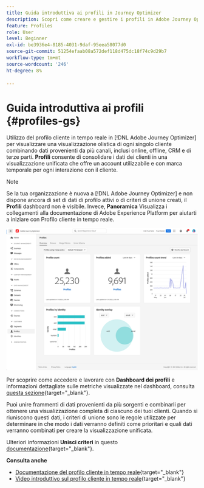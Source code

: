 ```yaml
---
title: Guida introduttiva ai profili in Journey Optimizer
description: Scopri come creare e gestire i profili in Adobe Journey Optimizer
feature: Profiles
role: User
level: Beginner
exl-id: be3936e4-8185-4031-9daf-95eea58077d0
source-git-commit: 51254efaab08a572def118d475dc18f74c9d29b7
workflow-type: tm+mt
source-wordcount: '246'
ht-degree: 8%

---
```


# Guida introduttiva ai profili {#profiles-gs}

Utilizzo del profilo cliente in tempo reale in [!DNL Adobe Journey Optimizer] per visualizzare una visualizzazione olistica di ogni singolo cliente combinando dati provenienti da più canali, inclusi online, offline, CRM e di terze parti. **Profili** consente di consolidare i dati dei clienti in una visualizzazione unificata che offre un account utilizzabile e con marca temporale per ogni interazione con il cliente.

>[!NOTE]
>
>Se la tua organizzazione è nuova a [!DNL Adobe Journey Optimizer] e non dispone ancora di set di dati di profilo attivi o di criteri di unione creati, il **Profili** dashboard non è visibile. Invece, **Panoramica** Visualizza i collegamenti alla documentazione di Adobe Experience Platform per aiutarti a iniziare con Profilo cliente in tempo reale.

![](../assets/profiles-home.png)

Per scoprire come accedere e lavorare con **Dashboard dei profili** e informazioni dettagliate sulle metriche visualizzate nel dashboard, consulta [questa sezione](https://experienceleague.adobe.com/docs/experience-platform/profile/ui/user-guide.html?lang=it){target=&quot;_blank&quot;}.

Puoi unire frammenti di dati provenienti da più sorgenti e combinarli per ottenere una visualizzazione completa di ciascuno dei tuoi clienti. Quando si riuniscono questi dati, i criteri di unione sono le regole utilizzate per determinare in che modo i dati verranno definiti come prioritari e quali dati verranno combinati per creare la visualizzazione unificata.

Ulteriori informazioni **Unisci criteri** in questo [documentazione](https://experienceleague.adobe.com/docs/experience-platform/profile/merge-policies/ui-guide.html){target=&quot;_blank&quot;}.

**Consulta anche**

* [Documentazione del profilo cliente in tempo reale](https://experienceleague.adobe.com/docs/experience-platform/query/home.html?lang=it){target=&quot;_blank&quot;}
* [Video introduttivo sul profilo cliente in tempo reale](https://experienceleague.adobe.com/docs/experience-platform/profile/home.html?lang=it){target=&quot;_blank&quot;}
